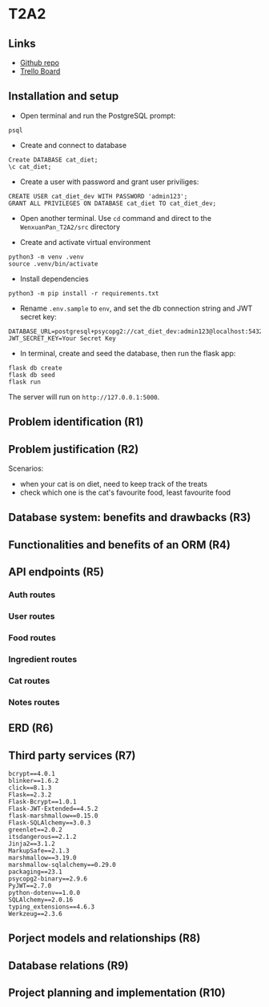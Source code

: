 # T2A2

## Links

- [Github repo](https://github.com/wenxuan-pan/WenxuanPan_T2A2)
- [Trello Board](https://trello.com/b/IJJ0hY8f/t2a2-implementation-plan)

## Installation and setup

- Open terminal and run the PostgreSQL prompt:

```
psql
```

- Create and connect to database

```
Create DATABASE cat_diet;
\c cat_diet;
```

- Create a user with password and grant user priviliges:

```
CREATE USER cat_diet_dev WITH PASSWORD 'admin123';
GRANT ALL PRIVILEGES ON DATABASE cat_diet TO cat_diet_dev;
```

- Open another terminal. Use `cd` command and direct to the `WenxuanPan_T2A2/src` directory

- Create and activate virtual environment

```
python3 -m venv .venv
source .venv/bin/activate
```

- Install dependencies

```
python3 -m pip install -r requirements.txt
```

- Rename `.env.sample` to `env`, and set the db connection string and JWT secret key:

```
DATABASE_URL=postgresql+psycopg2://cat_diet_dev:admin123@localhost:5432/cat_diet
JWT_SECRET_KEY=Your Secret Key
```

- In terminal, create and seed the database, then run the flask app:

```
flask db create
flask db seed
flask run
```

The server will run on `http://127.0.0.1:5000`.

## Problem identification (R1)

## Problem justification (R2)

Scenarios:

- when your cat is on diet, need to keep track of the treats
- check which one is the cat's favourite food, least favourite food

## Database system: benefits and drawbacks (R3)

## Functionalities and benefits of an ORM (R4)

## API endpoints (R5)

### Auth routes

### User routes

### Food routes

### Ingredient routes

### Cat routes

### Notes routes

## ERD (R6)

## Third party services (R7)

```
bcrypt==4.0.1
blinker==1.6.2
click==8.1.3
Flask==2.3.2
Flask-Bcrypt==1.0.1
Flask-JWT-Extended==4.5.2
flask-marshmallow==0.15.0
Flask-SQLAlchemy==3.0.3
greenlet==2.0.2
itsdangerous==2.1.2
Jinja2==3.1.2
MarkupSafe==2.1.3
marshmallow==3.19.0
marshmallow-sqlalchemy==0.29.0
packaging==23.1
psycopg2-binary==2.9.6
PyJWT==2.7.0
python-dotenv==1.0.0
SQLAlchemy==2.0.16
typing_extensions==4.6.3
Werkzeug==2.3.6
```

## Porject models and relationships (R8)

## Database relations (R9)

## Project planning and implementation (R10)
